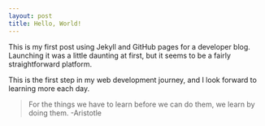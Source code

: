 ```yaml
---
layout: post
title: Hello, World!
---
```


This is my first post using Jekyll and GitHub pages for a developer blog. Launching it was a little daunting at first, but it seems to be a fairly straightforward platform.  

This is the first step in my web development journey, and I look forward to learning more each day. 

>For the things we have to learn before we can do them, we learn by doing them. -Aristotle
